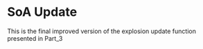 # SoA Update
This is the final improved version of the explosion update function presented in Part_3